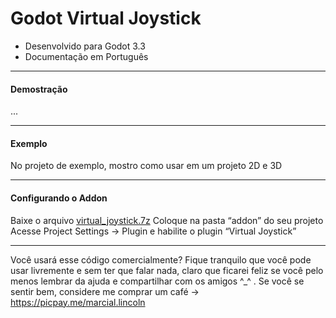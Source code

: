 # **Godot Virtual Joystick**

- Desenvolvido para Godot 3.3
- Documentação em Português

------------

#### Demostração
...

------------

#### Exemplo
No projeto de exemplo, mostro como usar em um projeto 2D e 3D

------------


#### Configurando o Addon
Baixe o arquivo [virtual_joystick.7z](http://https://github.com/mcunha-br/Godot_VirtualJoystick/blob/main/virtual_joystick.7z "virtual_joystick.7z")
Coloque na pasta “addon” do seu projeto
Acesse Project Settings -> Plugin e habilite o plugin “Virtual Joystick”


------------

Você usará esse código comercialmente? Fique tranquilo que você pode usar livremente e sem ter que falar nada, claro que ficarei feliz se você pelo menos lembrar da ajuda e compartilhar com os amigos ^_^ . Se você se sentir bem, considere me comprar um café -> https://picpay.me/marcial.lincoln
